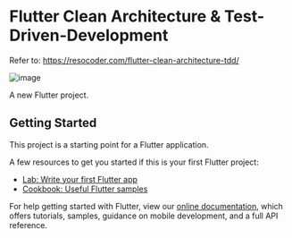 # Flutter Clean Architecture & Test-Driven-Development

Refer to: https://resocoder.com/flutter-clean-architecture-tdd/

![image](https://user-images.githubusercontent.com/83298571/129462922-1ac2a73c-a8ce-4b08-81c3-25a0434b8215.png)

A new Flutter project.

## Getting Started

This project is a starting point for a Flutter application.

A few resources to get you started if this is your first Flutter project:

- [Lab: Write your first Flutter app](https://flutter.dev/docs/get-started/codelab)
- [Cookbook: Useful Flutter samples](https://flutter.dev/docs/cookbook)

For help getting started with Flutter, view our
[online documentation](https://flutter.dev/docs), which offers tutorials,
samples, guidance on mobile development, and a full API reference.
